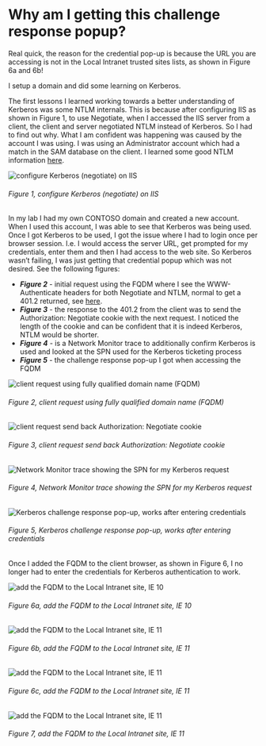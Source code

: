 # Why am I getting this challenge response popup?

Real quick, the reason for the credential pop-up is because the URL you are accessing is not in the Local Intranet trusted sites lists, as shown in Figure 6a and 6b!

I setup a domain and did some learning on Kerberos.

The first lessons I learned working towards a better understanding of Kerberos was some NTLM internals.  This is because after configuring IIS as shown in Figure 1, to use Negotiate, when I accessed the IIS server from a client, the client and server negotiated NTLM instead of Kerberos.  So I had to find out why.  What I am confident was happening was caused by the account I was using.  I was using an Administrator account which had a match in the SAM database on the client.  I learned some good NTLM information [here][LINK1].

![configure Kerberos (negotiate) on IIS][FIGURE1]
###### Figure 1, configure Kerberos (negotiate) on IIS

In my lab I had my own CONTOSO domain and created a new account.  When I used this account, I was able to see that Kerberos was being used.  Once I got Kerberos to be used, I got the issue where I had to login once per browser session.  I.e. I would access the server URL, get prompted for my credentials, enter them and then I had access to the web site.  So Kerberos wasn’t failing, I was just getting that credential popup which was not desired.  See the following figures:

+ ***Figure 2*** - initial request using the FQDM where I see the WWW-Authenticate headers for both Negotiate and NTLM, normal to get a 401.2 returned, see [here][LINK2].
+ ***Figure 3*** - the response to the 401.2 from the client was to send the Authorization: Negotiate cookie with the next request.  I noticed the length of the cookie and can be confident that it is indeed Kerberos, NTLM would be shorter.
+ ***Figure 4*** - is a Network Monitor trace to additionally confirm Kerberos is used and looked at the SPN used for the Kerberos ticketing process
+ ***Figure 5*** - the challenge response pop-up I got when accessing the FQDM

![client request using fully qualified domain name (FQDM)][FIGURE2]
###### Figure 2, client request using fully qualified domain name (FQDM)

![client request send back Authorization: Negotiate cookie][FIGURE3]
###### Figure 3, client request send back Authorization: Negotiate cookie

![Network Monitor trace showing the SPN for my Kerberos request][FIGURE4]
###### Figure 4, Network Monitor trace showing the SPN for my Kerberos request

![Kerberos challenge response pop-up, works after entering credentials][FIGURE5]
###### Figure 5, Kerberos challenge response pop-up, works after entering credentials

Once I added the FQDM to the client browser, as shown in Figure 6, I no longer had to enter the credentials for Kerberos authentication to work.

![add the FQDM to the Local Intranet site, IE 10][FIGURE6]
###### Figure 6a, add the FQDM to the Local Intranet site, IE 10

![add the FQDM to the Local Intranet site, IE 11][FIGURE7]
###### Figure 6b, add the FQDM to the Local Intranet site, IE 11

![add the FQDM to the Local Intranet site, IE 11][FIGURE8]
###### Figure 6c, add the FQDM to the Local Intranet site, IE 11

![add the FQDM to the Local Intranet site, IE 11][FIGURE9]
###### Figure 7, add the FQDM to the Local Intranet site, IE 11

[FIGURE1]: ../images/2015/msdn-0532.png "Figure 1, configure Kerberos (negotiate) on IIS"
[FIGURE2]: ../images/2015/msdn-0533.png "Figure 2, client request using fully qualified domain name (FQDM)"
[FIGURE3]: ../images/2015/msdn-0534.png "Figure 3, client request send back Authorization: Negotiate cookie"
[FIGURE4]: ../images/2015/msdn-0535.png "Figure 4, Network Monitor trace showing the SPN for my Kerberos request"
[FIGURE5]: ../images/2015/msdn-0536.png "Figure 5, Kerberos challenge response pop-up, works after entering credentials"
[FIGURE6]: ../images/2015/msdn-0537.png "Figure 6a, add the FQDM to the Local Intranet site, IE 10"
[FIGURE7]: ../images/2015/msdn-0538.png "Figure 6b, add the FQDM to the Local Intranet site, IE 11"
[FIGURE8]: ../images/2015/msdn-0539.png "Figure 6c, add the FQDM to the Local Intranet site, IE 11"
[FIGURE9]: ../images/2015/msdn-0540.png "Figure 7, add the FQDM to the Local Intranet site, IE 11"

[LINK1]: http://social.technet.microsoft.com/wiki/contents/articles/9759.configuring-maxconcurrentapi-for-ntlm-pass-through-authentication.aspx
[LINK2]: ../2011/2011-08-integrated-windows-authentication-with-negotiate.md
